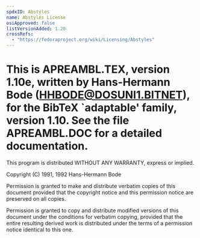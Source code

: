 ```yaml
---
spdxID: Abstyles
name: Abstyles License
osiApproved: false
listVersionAdded: 1.20
crossRefs: 
  - "https://fedoraproject.org/wiki/Licensing/Abstyles"
---
```


# This is APREAMBL.TEX, version 1.10e, written by Hans-Hermann Bode (HHBODE@DOSUNI1.BITNET), for the BibTeX `adaptable' family, version 1.10. See the file APREAMBL.DOC for a detailed documentation.

This program is distributed WITHOUT ANY WARRANTY, express or implied.

Copyright (C) 1991, 1992 Hans-Hermann Bode

Permission is granted to make and distribute verbatim copies of this document provided that the copyright notice and this permission notice are preserved on all copies.

Permission is granted to copy and distribute modified versions of this document under the conditions for verbatim copying, provided that the entire resulting derived work is distributed under the terms of a permission notice identical to this one.
